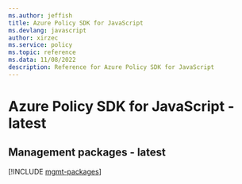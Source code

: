 ```yaml
---
ms.author: jeffish
title: Azure Policy SDK for JavaScript
ms.devlang: javascript
author: xirzec
ms.service: policy
ms.topic: reference
ms.data: 11/08/2022
description: Reference for Azure Policy SDK for JavaScript
---
```

# Azure Policy SDK for JavaScript - latest

## Management packages - latest
[!INCLUDE [mgmt-packages](policy-mgmt-index.md)]